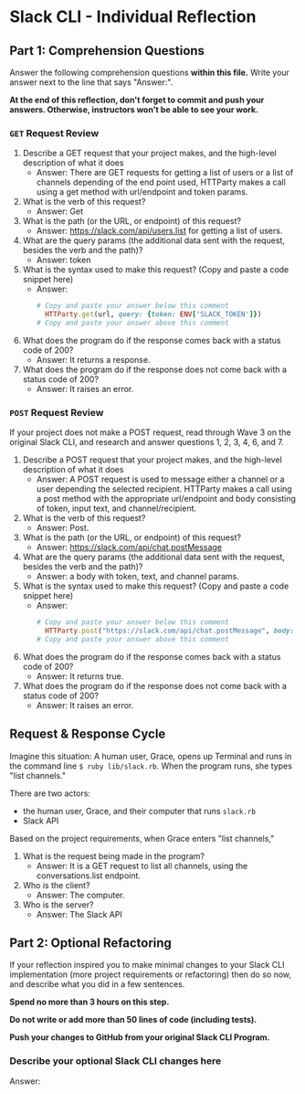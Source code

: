 # Slack CLI - Individual Reflection

## Part 1: Comprehension Questions

Answer the following comprehension questions **within this file.** Write your answer next to the line that says "Answer:".

**At the end of this reflection, don't forget to commit and push your answers. Otherwise, instructors won't be able to see your work.**

### `GET` Request Review

1. Describe a GET request that your project makes, and the high-level description of what it does
    - Answer: There are GET requests for getting a list of users or a list of channels depending of the end point used, HTTParty makes a call using a get method with url/endpoint and token params.
2. What is the verb of this request?
    - Answer: Get
3. What is the path (or the URL, or endpoint) of this request?
    - Answer: https://slack.com/api/users.list for getting a list of users.
4. What are the query params (the additional data sent with the request, besides the verb and the path)?
    - Answer: token
5. What is the syntax used to make this request? (Copy and paste a code snippet here)
    - Answer:
      ```ruby
      # Copy and paste your answer below this comment
        HTTParty.get(url, query: {token: ENV['SLACK_TOKEN']})
      # Copy and paste your answer above this comment
      ```
6. What does the program do if the response comes back with a status code of 200?
    - Answer: It returns a response.
7. What does the program do if the response does not come back with a status code of 200?
    - Answer: It raises an error.

### `POST` Request Review

If your project does not make a POST request, read through Wave 3 on the original Slack CLI, and research and answer questions 1, 2, 3, 4, 6, and 7.

1. Describe a POST request that your project makes, and the high-level description of what it does
    - Answer: A POST request is used to message either a channel or a user depending the selected recipient. HTTParty makes a call using a post method with the appropriate url/endpoint and body consisting of token, input text, and channel/recipient.
2. What is the verb of this request?
    - Answer: Post.
3. What is the path (or the URL, or endpoint) of this request?
    - Answer: https://slack.com/api/chat.postMessage
4. What are the query params (the additional data sent with the request, besides the verb and the path)?
    - Answer: a body with token, text, and channel params. 
5. What is the syntax used to make this request? (Copy and paste a code snippet here)
    - Answer:
      ```ruby
      # Copy and paste your answer below this comment
        HTTParty.post("https://slack.com/api/chat.postMessage", body: {token: ENV['SLACK_TOKEN'], text: message, channel: @slack_id})
      # Copy and paste your answer above this comment
      ```
6. What does the program do if the response comes back with a status code of 200?
    - Answer: It returns true.
7. What does the program do if the response does not come back with a status code of 200?
    - Answer: It raises an error.

## Request & Response Cycle

Imagine this situation: A human user, Grace, opens up Terminal and runs in the command line `$ ruby lib/slack.rb`. When the program runs, she types "list channels."

There are two actors:
  - the human user, Grace, and their computer that runs `slack.rb`
  - Slack API

Based on the project requirements, when Grace enters "list channels,"
1. What is the request being made in the program?
    - Answer: It is a GET request to list all channels, using the conversations.list endpoint.
1. Who is the client?
    - Answer: The computer.
1. Who is the server?
    - Answer: The Slack API

## Part 2: Optional Refactoring

If your reflection inspired you to make minimal changes to your Slack CLI implementation (more project requirements or refactoring) then do so now, and describe what you did in a few sentences.

**Spend no more than 3 hours on this step.**

**Do not write or add more than 50 lines of code (including tests).**

**Push your changes to GitHub from your original Slack CLI Program.**

### Describe your optional Slack CLI changes here

Answer: 

